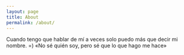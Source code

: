 ```yaml
---
layout: page
title: About
permalink: /about/
---
```


<div class="index-wrapper">



Cuando tengo que hablar de mí a veces solo puedo más que decir mi nombre. =)
«No sé quién soy, pero sé que lo que hago me hace» 

 


  <div class="girl">
    <div class="cabello"></div>
    <div class="cabello3"></div>
     <div class="cabello5"></div>
    <div class="cara">
      <div class="ojos"><span class="iris"></span></div>
      <div class="rubor"></div>
      <div class="boca"></div>
      <div class="cuello"></div>
    </div>
    <div class="flequi"></div>
     <div class="flequi3"></div>
    <div class="flequi5"></div>
    <div>
   
  


</div>
